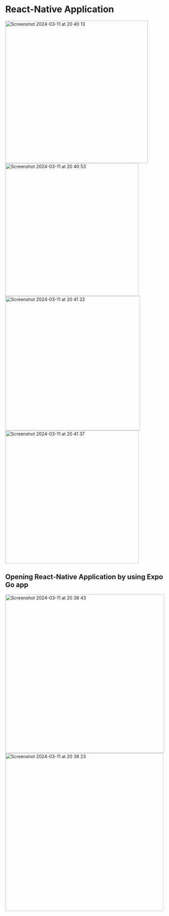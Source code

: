 # React-Native Application

<img width="449" alt="Screenshot 2024-03-11 at 20 40 13" src="https://github.com/opoberezh/React-Native-Job-App/assets/124092276/bcbee444-4de5-4eb1-bbe3-a929f8b139e7">

<img width="419" alt="Screenshot 2024-03-11 at 20 40 53" src="https://github.com/opoberezh/React-Native-Job-App/assets/124092276/c0818d7c-d858-4bc5-9a9b-eef6ab08dc8b">

<img width="424" alt="Screenshot 2024-03-11 at 20 41 22" src="https://github.com/opoberezh/React-Native-Job-App/assets/124092276/e2190562-7a77-44e1-9806-4d54943da43f">

<img width="420" alt="Screenshot 2024-03-11 at 20 41 37" src="https://github.com/opoberezh/React-Native-Job-App/assets/124092276/54322028-e8ec-4764-8f43-136053789708">

## Opening React-Native Application by using Expo Go app

<img width="500" alt="Screenshot 2024-03-11 at 20 38 43" src="https://github.com/opoberezh/React-Native-Job-App/assets/124092276/fd762ede-cf46-4ee4-90f7-5c7090b173bf">

<img width="498" alt="Screenshot 2024-03-11 at 20 38 23" src="https://github.com/opoberezh/React-Native-Job-App/assets/124092276/3da7a382-76f5-4999-b3ee-9b150ce0ff68">
